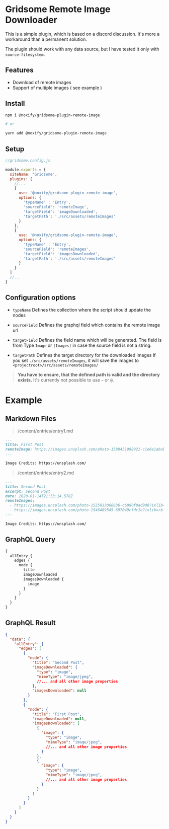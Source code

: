 # Gridsome Remote Image Downloader

This is a simple plugin, which is based on a discord discussion.
It's more a workaround than a permanent solution.

The plugin should work with any data source, but I have tested it only with `source-filesystem`.

## Features

* Download of remote images
* Support of multiple images ( see example )

## Install

```sh
npm i @noxify/gridsome-plugin-remote-image

# or

yarn add @noxify/gridsome-plugin-remote-image
```

## Setup

```js
//gridsome.config.js

module.exports = {
  siteName: 'Gridsome',
  plugins: [
    //...
    {
      use: '@noxify/gridsome-plugin-remote-image',
      options: {
        'typeName' : 'Entry',
        'sourceField': 'remoteImage',
        'targetField': 'imageDownloaded',
        'targetPath': './src/assets/remoteImages'
      }
    },
    {
      use: '@noxify/gridsome-plugin-remote-image',
      options: {
        'typeName' : 'Entry',
        'sourceField': 'remoteImages',
        'targetField': 'imagesDownloaded',
        'targetPath': './src/assets/remoteImages'
      }
    }
  ]
  //...
}
```

## Configuration options

* `typeName`
Defines the collection where the script should update the nodes

* `sourceField`
Defines the graphql field which contains the remote image url

* `targetField`
Defines the field name which will be generated.
The field is from Type `Image` or `[Images]` in case the source field is not a string.

* `targetPath`
Defines the target directory for the downloaded images
If you set `./src/assets/remoteImages`, it will save the images to `<projectroot>/src/assets/remoteImages/`

> **You have to ensure, that the defined path is valid and the directory exists.**
> It's currently not possible to use `~` or `@`.

# Example

## Markdown Files

> /content/entries/entry1.md

```md
---
title: First Post
remoteImage: https://images.unsplash.com/photo-1580451998921-c1e6e1ababe0?ixlib=rb-1.2.1&ixid=eyJhcHBfaWQiOjEyMDd9&auto=format&fit=crop&w=2850&q=80
---

Image Credits: https://unsplash.com/
```

> /content/entries/entry2.md

```md
---
title: Second Post
excerpt: Second Post
date: 2020-01-14T21:53:14.578Z
remoteImages:
  - https://images.unsplash.com/photo-1525013066836-c6090f0ad9d8?ixlib=rb-1.2.1&ixid=eyJhcHBfaWQiOjEyMDd9&auto=format&fit=crop&w=1650&q=80
  - https://images.unsplash.com/photo-1546489545-697049cfdc1e?ixlib=rb-1.2.1&ixid=eyJhcHBfaWQiOjEyMDd9&auto=format&fit=crop&w=2872&q=80
---

Image Credits: https://unsplash.com/
```

## GraphQL Query

```graphql
{
  allEntry {
    edges {
      node {
        title
        imageDownloaded
        imagesDownloaded {
          image
        }
      }
    }
  }
}

```

## GraphQL Result

```json
{
  "data": {
    "allEntry": {
      "edges": [
        {
          "node": {
            "title": "Second Post",
            "imageDownloaded": {
              "type": "image",
              "mimeType": "image/jpeg",
              //... and all other image properties
            },
            "imagesDownloaded": null
          }
        },
        {
          "node": {
            "title": "First Post",
            "imageDownloaded": null,
            "imagesDownloaded": [
              {
                "image": {
                  "type": "image",
                  "mimeType": "image/jpeg",
                  //... and all other image properties
                }
              },
              {
                "image": {
                  "type": "image",
                  "mimeType": "image/jpeg",
                  //... and all other image properties
                }
              }
            ]
          }
        }
      ]
    }
  }
}
```
